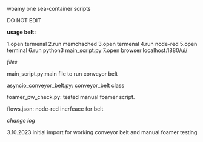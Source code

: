woamy one sea-container scripts

DO NOT EDIT

**usage belt:**

1.open termenal
2.run memchached
3.open termenal
4.run node-red
5.open terminal 
6.run python3 main_script.py
7.open browser localhost:1880/ui/

*files*

main_script.py:main file to run conveyor belt

asyncio_conveyor_belt.py: conveyor_belt class

foamer_pw_check.py: tested manual foamer script.

flows.json: node-red inerfeace for belt

*change log*

3.10.2023 initial import for working conveyor belt and manual foamer testing
